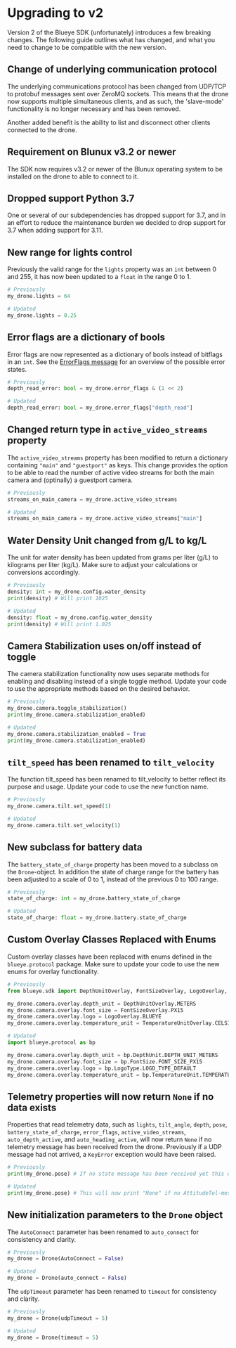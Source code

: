 # Upgrading to v2
Version 2 of the Blueye SDK (unfortunately) introduces a few breaking changes. The following guide outlines what has changed, and what you need to change to be compatible with the new version.

## Change of underlying communication protocol
The underlying communications protocol has been changed from UDP/TCP to protobuf messages sent over ZeroMQ sockets. This means that the drone now supports multiple simultaneous clients, and as such, the 'slave-mode' functionality is no longer necessary and has been removed.

Another added benefit is the ability to list and disconnect other clients connected to the drone.

## Requirement on Blunux v3.2 or newer
The SDK now requires v3.2 or newer of the Blunux operating system to be installed on the drone to able to connect to it.

## Dropped support Python 3.7
One or several of our subdependencies has dropped support for 3.7, and in an effort to reduce the maintenance burden we decided to drop support for 3.7 when adding support for 3.11.

## New range for lights control
Previously the valid range for the `lights` property was an `int` between 0 and 255, it has now been updated to a `float` in the range 0 to 1.

```python
# Previously
my_drone.lights = 64

# Updated
my_drone.lights = 0.25
```

## Error flags are a dictionary of bools
Error flags are now represented as a dictionary of bools instead of bitflags in an `int`. See the [ErrorFlags message](protobuf-protocol.md#blueye-protocol-ErrorFlags) for an overview of the possible error states.

```python
# Previously
depth_read_error: bool = my_drone.error_flags & (1 << 2)

# Updated
depth_read_error: bool = my_drone.error_flags["depth_read"]
```

## Changed return type in `active_video_streams` property
The `active_video_streams` property has been modified to return a dictionary containing `"main"` and `"guestport"` as keys. This change provides the option to be able to read the number of active video streams for both the main camera and (optinally) a guestport camera.
```python
# Previously
streams_on_main_camera = my_drone.active_video_streams

# Updated
streams_on_main_camera = my_drone.active_video_streams["main"]
```

## Water Density Unit changed from g/L to kg/L
The unit for water density has been updated from grams per liter (g/L) to kilograms per liter (kg/L). Make sure to adjust your calculations or conversions accordingly.

```python
# Previously
density: int = my_drone.config.water_density
print(density) # Will print 1025

# Updated
density: float = my_drone.config.water_density
print(density) # Will print 1.025
```

## Camera Stabilization uses on/off instead of toggle
The camera stabilization functionality now uses separate methods for enabling and disabling instead of a single toggle method. Update your code to use the appropriate methods based on the desired behavior.

```python
# Previously
my_drone.camera.toggle_stabilization()
print(my_drone.camera.stabilization_enabled)

# Updated
my_drone.camera.stabilization_enabled = True
print(my_drone.camera.stabilization_enabled)
```

## `tilt_speed` has been renamed to `tilt_velocity`
The function tilt_speed has been renamed to tilt_velocity to better reflect its purpose and usage. Update your code to use the new function name.
```python
# Previously
my_drone.camera.tilt.set_speed(1)

# Updated
my_drone.camera.tilt.set_velocity(1)
```

## New subclass for battery data
The `battery_state_of_charge` property has been moved to a subclass on the `Drone`-object. In addition the state of charge range for the battery has been adjusted to a scale of 0 to 1, instead of the previous 0 to 100 range.

```python
# Previously
state_of_charge: int = my_drone.battery_state_of_charge

# Updated
state_of_charge: float = my_drone.battery.state_of_charge
```

## Custom Overlay Classes Replaced with Enums
Custom overlay classes have been replaced with enums defined in the `blueye.protocol` package. Make sure to update your code to use the new enums for overlay functionality.

```python
# Previously
from blueye.sdk import DepthUnitOverlay, FontSizeOverlay, LogoOverlay, TemperatureUnitOverlay

my_drone.camera.overlay.depth_unit = DepthUnitOverlay.METERS
my_drone.camera.overlay.font_size = FontSizeOverlay.PX15
my_drone.camera.overlay.logo = LogoOverlay.BLUEYE
my_drone.camera.overlay.temperature_unit = TemperatureUnitOverlay.CELSIUS

# Updated
import blueye.protocol as bp

my_drone.camera.overlay.depth_unit = bp.DepthUnit.DEPTH_UNIT_METERS
my_drone.camera.overlay.font_size = bp.FontSize.FONT_SIZE_PX15
my_drone.camera.overlay.logo = bp.LogoType.LOGO_TYPE_DEFAULT
my_drone.camera.overlay.temperature_unit = bp.TemperatureUnit.TEMPERATURE_UNIT_CELSIUS
```

## Telemetry properties will now return `None` if no data exists
Properties that read telemetry data, such as `lights`, `tilt_angle`, `depth`, `pose`, `battery_state_of_charge`, `error_flags`, `active_video_streams`, `auto_depth_active`, and `auto_heading_active`, will now return `None` if no telemetry message has been received from the drone. Previously if a UDP message had not arrived, a `KeyError` exception would have been raised.

```python
# Previously
print(my_drone.pose) # If no state message has been received yet this could throw a KeyError

# Updated
print(my_drone.pose) # This will now print "None" if no AttitudeTel-message has been received.
```

## New initialization parameters to the `Drone` object
The `AutoConnect` parameter has been renamed to `auto_connect` for consistency and clarity.
```python
# Previously
my_drone = Drone(AutoConnect = False)

# Updated
my_drone = Drone(auto_connect = False)
```

The `udpTimeout` parameter has been renamed to `timeout` for consistency and clarity.
```python
# Previously
my_drone = Drone(udpTimeout = 5)

# Updated
my_drone = Drone(timeout = 5)
```
